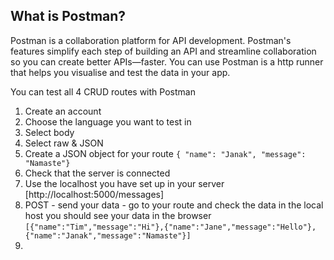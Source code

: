 ## What is Postman?

Postman is a collaboration platform for API development. Postman's features simplify each step of building an API and streamline collaboration so you can create better APIs—faster.
You can use Postman is a http runner that helps you visualise and test the data in your app.

You can test all 4 CRUD routes with Postman

1. Create an account
2. Choose the language you want to test in
3. Select body
4. Select raw & JSON
5. Create a JSON object for your route `{ "name": "Janak", "message": "Namaste"}`
6. Check that the server is connected
7. Use the localhost you have set up in your server [http://localhost:5000/messages]
8. POST - send your data - go to your route and check the data in the local host you should see your data in the browser `[{"name":"Tim","message":"Hi"},{"name":"Jane","message":"Hello"},{"name":"Janak","message":"Namaste"}]`
9.
